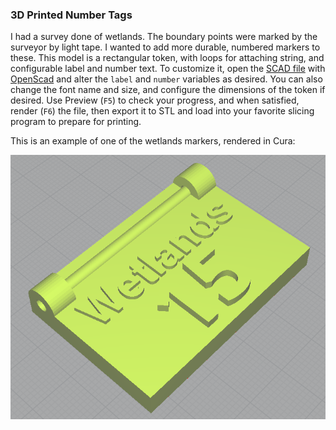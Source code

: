 ### 3D Printed Number Tags

I had a survey done of wetlands. The boundary points were marked by
the surveyor by light tape. I wanted to add more durable, numbered
markers to these. This model is a rectangular token, with loops for
attaching string, and configurable label and number text. To customize
it, open the [SCAD file][scad] with [OpenScad][os] and alter the
`label` and `number` variables as desired. You can also change the
font name and size, and configure the dimensions of the token if
desired. Use Preview (`F5`) to check your progress, and when
satisfied, render (`F6`) the file, then export it to STL and load into
your favorite slicing program to prepare for printing.

This is an example of one of the wetlands markers, rendered in Cura:

![Sample in Cura](WetlandsExample.png)


[scad]: LabeledToken.scad
[os]: https://www.openscad.org/downloads.html
